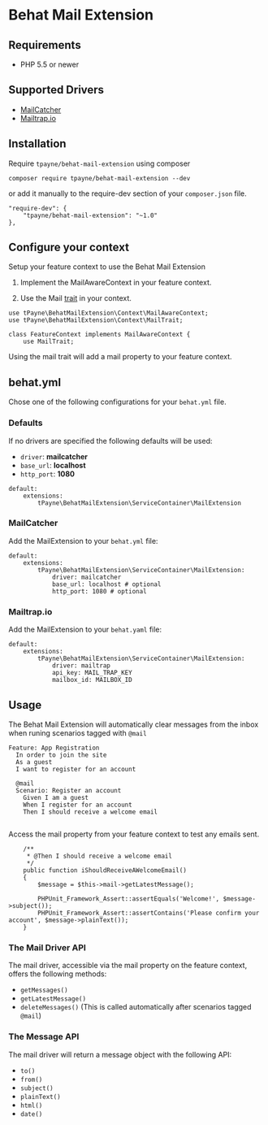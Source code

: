 # Behat Mail Extension

## Requirements
- PHP 5.5 or newer

## Supported Drivers
- [MailCatcher](http://mailcatcher.me/)
- [Mailtrap.io](https://mailtrap.io/)

## Installation
Require `tpayne/behat-mail-extension` using composer
```
composer require tpayne/behat-mail-extension --dev
```
or add it manually to the require-dev section of your `composer.json` file.
```
"require-dev": {
  	"tpayne/behat-mail-extension": "~1.0"
},
```

## Configure your context
Setup your feature context to use the Behat Mail Extension

1) Implement the MailAwareContext in your feature context.

2) Use the Mail [trait](http://php.net/manual/en/language.oop5.traits.php) in your context.

```
use tPayne\BehatMailExtension\Context\MailAwareContext;
use tPayne\BehatMailExtension\Context\MailTrait;

class FeatureContext implements MailAwareContext {
    use MailTrait;
```
Using the mail trait will add a mail property to your feature context.

## behat.yml
Chose one of the following configurations for your `behat.yml` file.

### Defaults
If no drivers are specified the following defaults will be used:

- `driver`: **mailcatcher** 
- `base_url`: **localhost**
- `http_port`: **1080**

```
default:
    extensions:
        tPayne\BehatMailExtension\ServiceContainer\MailExtension
```
 
### MailCatcher
Add the MailExtension to your `behat.yml` file:

```
default:
    extensions:
        tPayne\BehatMailExtension\ServiceContainer\MailExtension:
            driver: mailcatcher
            base_url: localhost # optional
            http_port: 1080 # optional
```
### Mailtrap.io
Add the MailExtension to your `behat.yaml` file:

```
default:
    extensions:
        tPayne\BehatMailExtension\ServiceContainer\MailExtension:
            driver: mailtrap
            api_key: MAIL_TRAP_KEY
            mailbox_id: MAILBOX_ID
```

## Usage

The Behat Mail Extension will automatically clear messages from the inbox when runing scenarios tagged with `@mail`

```
Feature: App Registration
  In order to join the site
  As a guest
  I want to register for an account

  @mail
  Scenario: Register an account
    Given I am a guest
    When I register for an account
    Then I should receive a welcome email
    
```

Access the mail property from your feature context to test any emails sent.

```
    /**
     * @Then I should receive a welcome email
     */
    public function iShouldReceiveAWelcomeEmail()
    {
        $message = $this->mail->getLatestMessage();

        PHPUnit_Framework_Assert::assertEquals('Welcome!', $message->subject());
        PHPUnit_Framework_Assert::assertContains('Please confirm your account', $message->plainText());
    }
```

### The Mail Driver API
The mail driver, accessible via the mail property on the feature context, offers the following methods:

- `getMessages()`
- `getLatestMessage()`
- `deleteMessages()` (This is called automatically after scenarios tagged `@mail`)

### The Message API
The mail driver will return a message object with the following API:

- `to()`
- `from()`
- `subject()`
- `plainText()`
- `html()`
- `date()`

